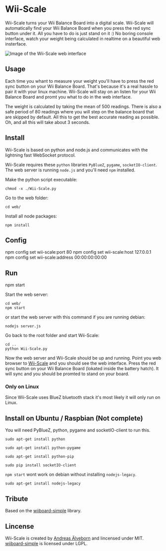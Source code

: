 # Wii-Scale

Wii-Scale turns your Wii Balance Board into a digital scale. Wii-Scale will automatically find your Wii Balance Board when you press the red sync button under it. All you have to do is just stand on it :) No boring console interface, watch your weight being calculated in realtime on a beautiful web insterface.


![Image of the Wii-Scale web interface](https://lh5.googleusercontent.com/RsUY3uzuUjYNqxs8iS07eaWySbWfK9GUHhAzw-hIVuKY_CkCP6He1zn0HNWp2zfVSrq4ZTrt4AU=w1290-h520)

## Usage

Each time you whant to measure your weight you'll have to press the red sync button on your Wii Balance Board. That's because it's a real hassle to pair it with your linux machine. Wii-Scale will stay on an listen for your Wii Balance Board and promt you what to do in the web interface.

The weight is calculated by taking the mean of 500 readings. There is also a safe period of 80 readings where you will step on the balance board that are skipped by default. All this to get the best accurate reading as possible. Oh, and all this will take about 3 seconds.


## Install

Wii-Scale is based on python and node.js and communicates with the lightning fast WebSocket protocol. 

Wii-Scale requires these  `python` libraries `PyBlueZ`, `pygame`, `socketIO-client`. The web server is running `node.js` and you'll need `npm` installed.

Make the python script executable:

	chmod -x ./Wii-Scale.py

Go to the web folder:

	cd web/

Install all node packages:

	npm install


## Config

npm config set wii-scale:port 80
npm config set wii-scale:host 127.0.0.1
npm config set wii-scale:address 00:00:00:00:00

## Run

npm start





Start the web server:

	cd web/
	npm start

or start the web server with this command if you are running debian:

	nodejs server.js

Go back to the root folder and start Wii-Scale:

	cd ..
	python Wii-Scale.py

Now the web server and Wii-Scale should be up and running. Point you web browser to [Wii-Scale](http://localhost:8080) and you should see the web interface. Press the red sync button on your Wii Balance Board (lokated inside the battery hatch). It will sync and you should be promted to stand on your board.


### Only on Linux

Since Wii-Scale uses BlueZ bluetooth stack it's most likely it will only run on Linux.

## Install on Ubuntu / Raspbian (Not complete)


You will need PyBlueZ, python, pygame and socketIO-client to run this.

	sudo apt-get install python

	sudo apt-get install python-pygame

	sudo apt-get install python-pip

	sudo pip install socketIO-client

`npm start` wont work on debian without installing `nodejs-legacy`.

	sudo apt-get install nodejs-legacy



## Tribute

Based on the [wiiboard-simple](https://code.google.com/p/wiiboard-simple/) library.


## Lincense

Wii-Scale is created by [Andreas Älveborn](http://aelveborn.com) and lincensed under MIT. [wiiboard-simple](https://code.google.com/p/wiiboard-simple/)  is licensed under LGPL.